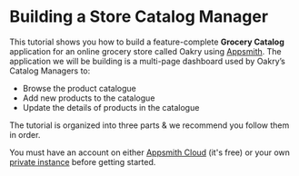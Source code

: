 # Building a Store Catalog Manager

This tutorial shows you how to build a feature-complete **Grocery Catalog** application for an online grocery store called Oakry using [Appsmith](https://app.appsmith.com/). The application we will be building is a multi-page dashboard used by Oakry’s Catalog Managers to:

* Browse the product catalogue
* Add new products to the catalogue
* Update the details of products in the catalogue

The tutorial is organized into three parts & we recommend you follow them in order.

You must have an account on either [Appsmith Cloud](https://docs.appsmith.com/quick-start#appsmith-cloud) \(it's free\) or your own[ private instance](../setup/) before getting started.

